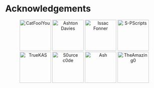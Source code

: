 # Acknowledgements

<p align="center">
  <img src="https://github.com/catfoolyou.png" width="100" height="100" alt="CatFoolYou" />
  
  <img src="https://github.com/AshtonDavies.png" width="100" height="100" alt="Ashton Davies" />
  <img src="https://github.com/isaacfonner.png" width="100" height="100" alt="Issac Fonner" />
  <img src="https://github.com/S-PScripts.png" width="100" height="100" alt="S-PScripts" />
  <img src="https://github.com/truekas.png" width="100" height="100" alt="TrueKAS" />
  <img src="https://github.com/s0urce-c0de.png" width="100" height="100" alt="S0urce c0de" />
  <img src="https://github.com/nightfallenxyz.png" width="100" height="100" alt="Ash" />
  <img src="https://github.com/theamazing0.png" width="100" height="100" alt="TheAmazing0" />  
</p>
